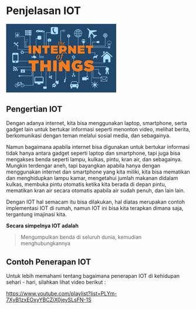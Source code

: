 # Penjelasan IOT

<img src="iot.jpg" width="300" />

## Pengertian IOT

Dengan adanya internet, kita bisa menggunakan laptop, smartphone, serta gadget lain untuk bertukar informasi seperti menonton video, melihat berita, berkomunikasi dengan teman melalui sosial media, dan sebagainya.

Namun bagaimana apabila internet bisa digunakan untuk bertukar informasi tidak hanya antara gadget seperti laptop dan smartphone, tapi juga bisa mengakses benda seperti lampu, kulkas, pintu, kran air, dan sebagainya. Mungkin terdengar aneh, tapi bayangkan apabila hanya dengan menggunakan internet dan smartphone yang kita miliki, kita bisa mematikan dan menghidupkan lampu kamar, mengetahui jumlah makanan didalam kulkas, membuka pintu otomatis ketika kita berada di depan pintu, mematikan kran air secara otomatis apabila air sudah penuh, dan lain lain.

Dengan IOT hal semacam itu bisa dilakukan, hal diatas merupakan contoh implementasi IOT di rumah, namun IOT ini bisa kita terapkan dimana saja, tergantung imajinasi kita.

**Secara simpelnya IOT adalah**

> Mengumpulkan benda di seluruh dunia, kemudian menghubungkannya

## Contoh Penerapan IOT

Untuk lebih memahami tentang bagaimana penerapan IOT di kehidupan sehari - hari, silahkan lihat video berikut :

https://www.youtube.com/playlist?list=PLYm-7XyB1zxEOxyYBCZiX0jeySLsFN-1S
